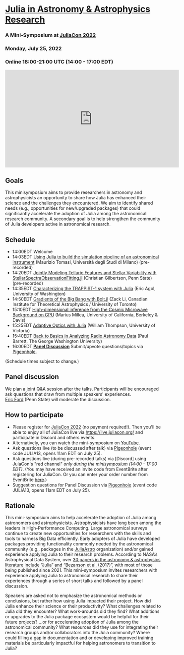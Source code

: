 # [Julia in Astronomy & Astrophysics Research](https://www.youtube.com/watch?v=vj1uzilanQI)
### A Mini-Symposium at [JuliaCon 2022](https://juliacon.org/2022/)
### Monday, July 25, 2022
### Online 18:00-21:00 UTC (14:00 - 17:00 EDT)

<iframe width="560" height="315" src="https://www.youtube.com/embed/vj1uzilanQI" title="YouTube video player" frameborder="0" allow="accelerometer; autoplay; clipboard-write; encrypted-media; gyroscope; picture-in-picture" allowfullscreen></iframe>

## Goals
This minisymposium aims to provide researchers in astronomy and astrophysicists an opportunity to share how Julia has enhanced their science and the challenges they encountered.  We aim to identify shared needs (e.g., opportunities for new/upgraded packages) that could significantly accelerate the adoption of Julia among the astronomical research community.  A secondary goal is to help strengthen the community of Julia developers active in astronomical research.

## Schedule
- 14:00EDT Welcome
- 14:03EDT [Using Julia to build the simulation pipeline of an astronomical instrument](abstracts/tomasi.md) (Maurizio Tomasi, Università degli Studi di Milano) (pre-recorded)
- 14:20EDT [Jointly Modeling Telluric Features and Stellar Variability with StellarSpectraObservationFitting.jl](abstracts/gilbertson.md) (Christian Gilbertson, Penn State) (pre-recorded)
- 14:35EDT [Characterizing the TRAPPIST-1 system with Julia](abstracts/agol.md) (Eric Agol, University of Washington)
- 14:50EDT [Gradients of the Big Bang with Bolt.jl](abstracts/li.md) (Zack Li, Canadian Institute for Theoretical Astrophysics / University of Toronto)
- 15:10EDT [High-dimensional inference from the Cosmic Microwave Background on GPU](abstracts/millea.md) (Marius Millea, University of California, Berkeley & Davis)
- 15:25EDT [Adaptive Optics with Julia](abstracts/thompson.md) (William Thompson, University of Victoria)
- 15:40EDT [Back to Basics in Analyzing Radio Astronomy Data](abstracts/barrett.md) (Paul Barrett, The George Washington University)
- 16:00EDT **[Panel Discussion](abstracts/panel.md)**  Submit/upvote questions/topics via [Pigeonhole](https://pigeonhole.at/JULIA13).

(Schedule times subject to change.)

## Panel discussion
We plan a joint Q&A session after the talks. Participants will be encouraged ask questions that draw from multiple speakers' experiences.  
[Eric Ford](https://www.personal.psu.edu/ebf11) (Penn State) will moderate the discussion.

## How to participate
- Please register for [JuliaCon 2022](https://juliacon.org/2022/) (no payment required!).  Then you'll be able to enjoy all of JuliaCon live via https://live.juliacon.org/ and participate in Discord and others events.
- Alternatively, you can watch the mini-symposium on [YouTube](https://www.youtube.com/watch?v=vj1uzilanQI).  
- Ask questions live (to be discussed after talk) via [Pigeonhole](https://pigeonhole.at/JULIA13) (event code JULIA13, opens 11am EDT on July 25).
- Ask questions live (during pre-recorded talks) via [Discord] using JulaCon's "red channel" _only during the minisymposium (14:00 - 17:00 EDT)_.  (You may have received an invite code from EventBrite after registering for JuliaCon.  Or you can enter your order number from EventBrite [here](https://live.juliacon.org/discord/join).)
- Suggestion questions for Panel Discussion via [Pigeonhole](https://pigeonhole.at/JULIA13) (event code JULIA13, opens 11am EDT on July 25).


## Rationale
This mini-symposium aims to help accelerate the adoption of Julia among astronomers and astrophysicists.  Astrophysicists have long been among the leaders in High-Performance Computing.  Large astronomical surveys continue to create new opportunities for researchers with the skills and tools to harness Big Data efficiently.  Early adopters of Julia have developed packages providing functionality commonly needed by the astronomical community (e.g., packages in the [JuliaAstro](https://juliaastro.github.io/dev/index.html) organization) and/or gained experience applying Julia to their research problems.  According to NASA’s Astrophysical Data System, over [30 papers in the astronomy & astrophysics literature include “Julia” and “Bezanson et al. (2017)”](https://ui.adsabs.harvard.edu/search/fq=%7B!type%3Daqp%20v%3D%24fq_database%7D&fq_database=(database%3Aastronomy)&q=%20full%3A%22Bezanson%20et%20al.%20(2017)%22%20full%3A%22Julia%22&sort=date%20desc%2C%20bibcode%20desc&p_=0), with most of those being published since 2021.  This mini-symposium invites researchers with experience applying Julia to astronomical research to share their experiences through a series of short talks and followed by a panel discussion.  

Speakers are asked not to emphasize the astronomical methods or conclusions, but rather how using Julia impacted their project.  How did Julia enhance their science or their productivity?   What challenges related to Julia did they encounter?  What work-arounds did they find?  What additions or upgrades to the Julia package ecosystem would be helpful for their future projects?  …or for accelerating adoption of Julia among the astronomical community?  What resources did they use for integrating their research groups and/or collaborators into the Julia community?  Where could filling a gap in documentation and or developing improved training materials be particularly impactful for helping astronomers to transition to Julia?
